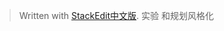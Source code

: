 


> Written with [StackEdit中文版](https://stackedit.cn/).
> 实验 和规划风格化
<!--stackedit_data:
eyJoaXN0b3J5IjpbOTQwNzU2MzczLC0xMzI2MDgxNjE1XX0=
-->